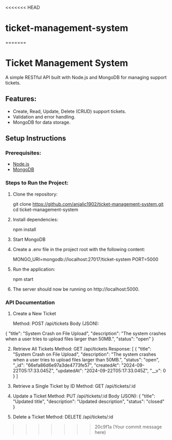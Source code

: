 <<<<<<< HEAD
# ticket-management-system
=======
# Ticket Management System

A simple RESTful API built with Node.js and MongoDB for managing support tickets.

## Features:
- Create, Read, Update, Delete (CRUD) support tickets.
- Validation and error handling.
- MongoDB for data storage.

## Setup Instructions

### Prerequisites:
- [Node.js](https://nodejs.org/)
- [MongoDB](https://www.mongodb.com/try/download/community)


### Steps to Run the Project:

1. Clone the repository:
  
   git clone https://github.com/anjalic1902/ticket-management-system.git
   cd ticket-management-system

2. Install dependencies:

   npm install

3. Start MongoDB

4. Create a .env file in the project root with the following content:

   MONGO_URI=mongodb://localhost:27017/ticket-system
   PORT=5000

5. Run the application:

   npm start

6. The server should now be running on http://localhost:5000.

### API Documentation

1. Create a New Ticket

   Method: POST /api/tickets
   Body (JSON):


{
    "title": "System Crash on File Upload",
    "description": "The system crashes when a user tries to upload files larger than 50MB.",
    "status": "open"
  }

2. Retrieve All Tickets
   Method: GET /api/tickets
Response:
[
  {
    "title": "System Crash on File Upload",
    "description": "The system crashes when a user tries to upload files larger than 50MB.",
    "status": "open",
    "_id": "66efa86d6e97a3de4773fe57",
    "createdAt": "2024-09-22T05:17:33.045Z",
    "updatedAt": "2024-09-22T05:17:33.045Z",
    "__v": 0
}
]

3. Retrieve a Single Ticket by ID
   Method: GET /api/tickets/:id

4. Update a Ticket
   Method: PUT /api/tickets/:id
   Body (JSON):
{
  "title": "Updated title",
  "description": "Updated description",
  "status": "closed"
}

5. Delete a Ticket
   Method: DELETE /api/tickets/:id
>>>>>>> 20c9f1a (Your commit message here)
